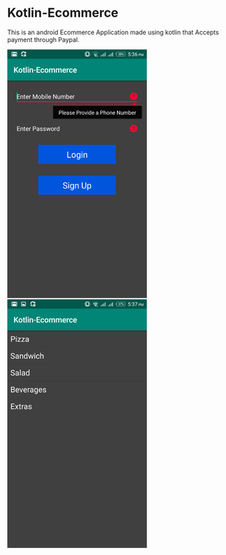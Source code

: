# Kotlin-Ecommerce
This is an android Ecommerce Application made using kotlin that Accepts payment through Paypal.

<img src="https://github.com/Sigilai5/Kotlin-Ecommerce/blob/master/screenshots/1.png" width="320"/> <img src="https://github.com/Sigilai5/Kotlin-Ecommerce/blob/master/screenshots/2.png" width="320"/>  
